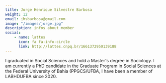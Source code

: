 ```yaml
---
title: Jorge Henrique Silvestre Barbosa
weight: 12
email: jhsbarbosa@gmail.com
image: "/images/jorge.jpg"
description: infos about member
social:
    - name: lattes
      icon: fa fa-info-circle
      link: http://lattes.cnpq.br/1661372950139188
---
```


I graduated in Social Sciences and hold a Master's degree in Sociology. I am currently a PhD candidate in the Graduate Program in Social Sciences at the Federal University of Bahia (PPGCS/UFBA, I have been a member of LABHDUFBA since 2020.
